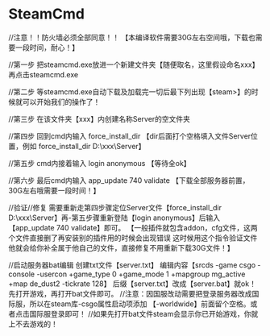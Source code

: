 # SteamCmd
//注意！！防火墙必须全部同意！！ 【本编译软件需要30G左右空间哦，下载也需要一段时间，耐心！】

//第一步
把steamcmd.exe放进一个新建文件夹【随便取名，这里假设命名xxx】再点击steamcmd.exe

//第二步
等steamcmd.exe自动下载及加载完一切后最下列出现【steam>】的时候就可以开始我们的操作了！

//第三步
在该文件夹【xxx】内创建名称Server的空文件夹

//第四步
回到cmd内输入 force_install_dir 【dir后面打个空格填入文件Server位置，例如 force_install_dir D:\xxx\Server】

//第五步
cmd内接着输入 login anonymous 【等待全ok】

//第六步
最后cmd内输入 app_update 740 validate 
【下载全部服务器前置，30G左右哦需要一段时间！】


 //验证//修复 需要重新走第四步骤定位Server文件【force_install_dir D:\xxx\Server】再-第五步骤重新登陆【login anonymous】后输入【app_update 740 validate】即可。
 【一般插件就包含addon，cfg文件，这两个文件直接删了再安装别的插件用的时候会出现错误 这时候用这个指令验证文件他就会给你补全属于他自己的文件，直接修复不用重新下载30G文件！】


//启动服务器bat编辑 
创建txt文件【server.txt】
编辑内容【srcds -game csgo -console -usercon +game_type 0 +game_mode 1 +mapgroup mg_active +map de_dust2 -tickrate 128】
后缀【server.txt】改成【server.bat】就ok！
先打开游戏，再打开bat文件即可。
//注意：因国服改动需要把登录服务器改成国际服，所以在steam库-csgo属性启动项添加 【-worldwide】前面留个空格。或者点击国际服登录即可！
//如果先打开bat文件steam会显示你已开始游戏，你就上不去游戏的！
